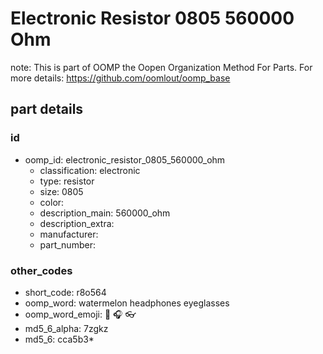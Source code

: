 # Electronic Resistor 0805 560000 Ohm  

note: This is part of OOMP the Oopen Organization Method For Parts. For more details: https://github.com/oomlout/oomp_base

##  part details





### id
* oomp_id: electronic_resistor_0805_560000_ohm
  * classification: electronic
  * type: resistor
  * size: 0805
  * color: 
  * description_main: 560000_ohm
  * description_extra: 
  * manufacturer: 
  * part_number: 

### other_codes
* short_code: r8o564
* oomp_word: watermelon headphones eyeglasses
* oomp_word_emoji: :watermelon: :headphones: :eyeglasses:
* md5_6_alpha: 7zgkz
* md5_6: cca5b3* 
